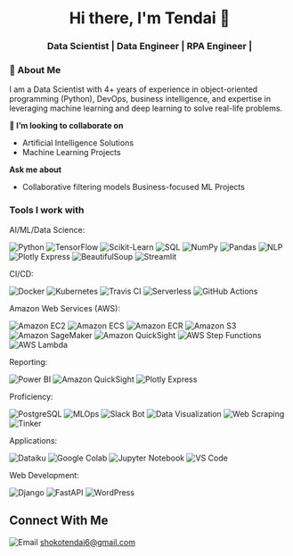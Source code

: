 <h1 align="center">Hi there, I'm Tendai 👋</h1>
<h3 align="center">Data Scientist | Data Engineer | RPA Engineer | </h3>

### 🚀 About Me
I am a Data Scientist with 4+ years of experience in object-oriented programming (Python), DevOps, business intelligence, and expertise in leveraging machine learning and deep learning to solve real-life problems.  


**👯 I’m looking to collaborate on**
- Artificial Intelligence Solutions
- Machine Learning Projects

**Ask me about**
- Collaborative filtering models
Business-focused ML Projects

### Tools I work with

AI/ML/Data Science: 

![Python](https://img.shields.io/badge/-Python-blue?style=flat&logo=python&logoWidth=40) ![TensorFlow](https://img.shields.io/badge/-TensorFlow-orange?style=flat&logo=tensorflow&logoWidth=40) ![Scikit-Learn](https://img.shields.io/badge/-Scikit--Learn-green?style=flat&logo=scikit-learn&logoWidth=40) ![SQL](https://img.shields.io/badge/-SQL-blue?style=flat&logo=postgresql&logoWidth=40) ![NumPy](https://img.shields.io/badge/-NumPy-blue?style=flat&logo=numpy&logoWidth=40) ![Pandas](https://img.shields.io/badge/-Pandas-blueviolet?style=flat&logo=pandas&logoWidth=40) ![NLP](https://img.shields.io/badge/-NLP-yellow?style=flat&logo=natural-language-processing&logoWidth=40) ![Plotly Express](https://img.shields.io/badge/-Plotly%20Express-blue?style=flat&logo=plotly&logoWidth=40) ![BeautifulSoup](https://img.shields.io/badge/-BeautifulSoup-orange?style=flat&logo=beautifulsoup&logoWidth=40) ![Streamlit](https://img.shields.io/badge/-Streamlit-blue?style=flat&logo=streamlit&logoWidth=40)

CI/CD: 

![Docker](https://img.shields.io/badge/-Docker-blue?style=flat&logo=docker&logoWidth=40) ![Kubernetes](https://img.shields.io/badge/-Kubernetes-blue?style=flat&logo=kubernetes&logoWidth=40) ![Travis CI](https://img.shields.io/badge/-Travis%20CI-blue?style=flat&logo=travis-ci&logoWidth=40) ![Serverless](https://img.shields.io/badge/-Serverless-black?style=flat&logo=serverless&logoWidth=40) ![GitHub Actions](https://img.shields.io/badge/-GitHub%20Actions-black?style=flat&logo=github-actions&logoWidth=40)

Amazon Web Services (AWS): 

![Amazon EC2](https://img.shields.io/badge/-EC2-orange?style=flat&logo=amazon-ec2&logoWidth=40) ![Amazon ECS](https://img.shields.io/badge/-ECS-orange?style=flat&logo=amazon-ecs&logoWidth=40) ![Amazon ECR](https://img.shields.io/badge/-ECR-orange?style=flat&logo=amazon-ecr&logoWidth=40) ![Amazon S3](https://img.shields.io/badge/-S3-orange?style=flat&logo=amazon-s3&logoWidth=40) ![Amazon SageMaker](https://img.shields.io/badge/-SageMaker-orange?style=flat&logo=amazon-aws&logoWidth=40) ![Amazon QuickSight](https://img.shields.io/badge/-QuickSight-yellow?style=flat&logo=amazon-aws&logoWidth=40) ![AWS Step Functions](https://img.shields.io/badge/-AWS%20Step%20Functions-orange?style=flat&logo=amazonaws&logoWidth=40)
![AWS Lambda](https://img.shields.io/badge/-AWS%20Lambda-orange?style=flat&logo=amazonaws&logoWidth=40)

Reporting: 

![Power BI](https://img.shields.io/badge/-Power%20BI-9cf?style=flat&logo=microsoft-power-bi&logoWidth=40) ![Amazon QuickSight](https://img.shields.io/badge/-QuickSight-9cf?style=flat&logo=amazon-aws&logoWidth=40) ![Plotly Express](https://img.shields.io/badge/-Plotly%20Express-9cf?style=flat&logo=plotly&logoWidth=40)

Proficiency: 

![PostgreSQL](https://img.shields.io/badge/-PostgreSQL-blueviolet?style=flat&logo=postgresql&logoWidth=40) ![MLOps](https://img.shields.io/badge/-MLOps-blueviolet?style=flat&logo=microsoft&logoWidth=40) ![Slack Bot](https://img.shields.io/badge/-Slack%20Bot-blueviolet?style=flat&logo=slack&logoWidth=40)
![Data Visualization](https://img.shields.io/badge/-Data%20Visualization-blueviolet?style=flat&logo=google&logoWidth=40) ![Web Scraping](https://img.shields.io/badge/-Web%20Scraping-blueviolet?style=flat&logo=python&logoWidth=40) ![Tinker](https://img.shields.io/badge/-Tinker-blueviolet?style=flat&logo=tinker&logoWidth=40)

Applications: 

![Dataiku](https://img.shields.io/badge/-Dataiku-ff69b4?style=flat&logo=dataiku&logoWidth=40) ![Google Colab](https://img.shields.io/badge/-Google%20Colab-ff69b4?style=flat&logo=google-colab&logoWidth=40) ![Jupyter Notebook](https://img.shields.io/badge/-Jupyter%20Notebook-ff69b4?style=flat&logo=jupyter&logoWidth=40) ![VS Code](https://img.shields.io/badge/-VS%20Code-ff69b4?style=flat&logo=visual-studio-code&logoWidth=40)

Web Development: 

![Django](https://img.shields.io/badge/-Django-yellowgreen?style=flat&logo=django&logoWidth=40) ![FastAPI](https://img.shields.io/badge/-FastAPI-yellowgreen?style=flat&logo=fastapi&logoWidth=40) ![WordPress](https://img.shields.io/badge/-WordPress-yellowgreen?style=flat&logo=wordpress&logoWidth=40)

## Connect With Me

![Email](https://img.shields.io/badge/-Email-red?style=flat&logo=gmail&logoColor=white&logoWidth=40) shokotendai6@gmail.com






